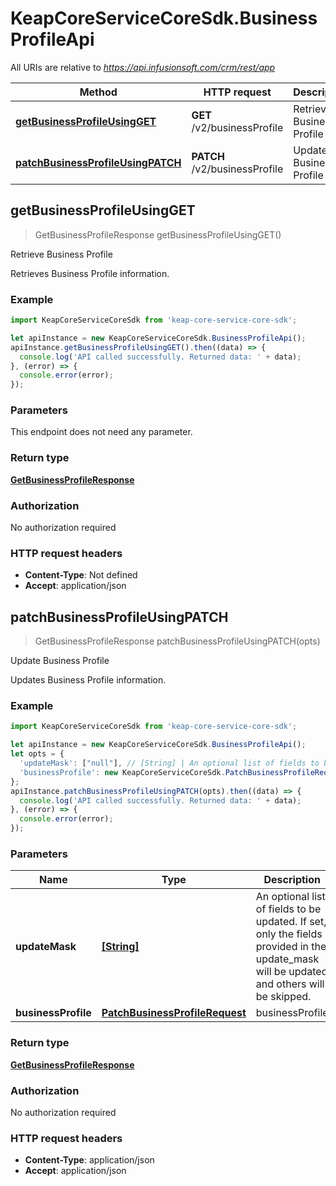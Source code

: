 # KeapCoreServiceCoreSdk.BusinessProfileApi

All URIs are relative to *https://api.infusionsoft.com/crm/rest/app*

Method | HTTP request | Description
------------- | ------------- | -------------
[**getBusinessProfileUsingGET**](BusinessProfileApi.md#getBusinessProfileUsingGET) | **GET** /v2/businessProfile | Retrieve Business Profile
[**patchBusinessProfileUsingPATCH**](BusinessProfileApi.md#patchBusinessProfileUsingPATCH) | **PATCH** /v2/businessProfile | Update Business Profile



## getBusinessProfileUsingGET

> GetBusinessProfileResponse getBusinessProfileUsingGET()

Retrieve Business Profile

Retrieves Business Profile information.

### Example

```javascript
import KeapCoreServiceCoreSdk from 'keap-core-service-core-sdk';

let apiInstance = new KeapCoreServiceCoreSdk.BusinessProfileApi();
apiInstance.getBusinessProfileUsingGET().then((data) => {
  console.log('API called successfully. Returned data: ' + data);
}, (error) => {
  console.error(error);
});

```

### Parameters

This endpoint does not need any parameter.

### Return type

[**GetBusinessProfileResponse**](GetBusinessProfileResponse.md)

### Authorization

No authorization required

### HTTP request headers

- **Content-Type**: Not defined
- **Accept**: application/json


## patchBusinessProfileUsingPATCH

> GetBusinessProfileResponse patchBusinessProfileUsingPATCH(opts)

Update Business Profile

Updates Business Profile information.

### Example

```javascript
import KeapCoreServiceCoreSdk from 'keap-core-service-core-sdk';

let apiInstance = new KeapCoreServiceCoreSdk.BusinessProfileApi();
let opts = {
  'updateMask': ["null"], // [String] | An optional list of fields to be updated. If set, only the fields provided in the update_mask will be updated and others will be skipped.
  'businessProfile': new KeapCoreServiceCoreSdk.PatchBusinessProfileRequest() // PatchBusinessProfileRequest | businessProfile
};
apiInstance.patchBusinessProfileUsingPATCH(opts).then((data) => {
  console.log('API called successfully. Returned data: ' + data);
}, (error) => {
  console.error(error);
});

```

### Parameters


Name | Type | Description  | Notes
------------- | ------------- | ------------- | -------------
 **updateMask** | [**[String]**](String.md)| An optional list of fields to be updated. If set, only the fields provided in the update_mask will be updated and others will be skipped. | [optional] 
 **businessProfile** | [**PatchBusinessProfileRequest**](PatchBusinessProfileRequest.md)| businessProfile | [optional] 

### Return type

[**GetBusinessProfileResponse**](GetBusinessProfileResponse.md)

### Authorization

No authorization required

### HTTP request headers

- **Content-Type**: application/json
- **Accept**: application/json

